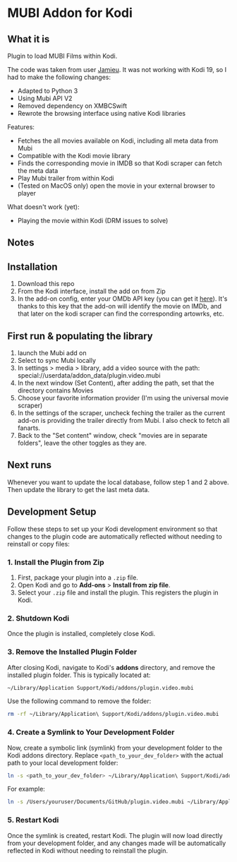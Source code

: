 # MUBI Addon for Kodi

## What it is
Plugin to load MUBI Films within Kodi.

The code was taken from user [Jamieu](https://github.com/jamieu/plugin.video.mubi). It was not working with Kodi 19, so I had to make the following changes:

- Adapted to Python 3
- Using Mubi API V2
- Removed dependency on XMBCSwift
- Rewrote the browsing interface using native Kodi libraries

Features:

- Fetches the all movies available on Kodi, including all meta data from Mubi
- Compatible with the Kodi movie library
- Finds the corresponding movie in IMDB so that Kodi scraper can fetch the meta data
- Play Mubi trailer from within Kodi
- (Tested on MacOS only) open the movie in your external browser to player

What doesn't work (yet):

- Playing the movie within Kodi (DRM issues to solve)


## Notes

## Installation

1. Download this repo
2. From the Kodi interface, install the add on from Zip
3. In the add-on config, enter your OMDb API key (you can get it [here](http://www.omdbapi.com/apikey.aspx)). It's thanks to this key that the add-on will identify the movie on IMDb, and that later on the kodi scraper can find the corresponding artowrks, etc.

## First run & populating the library
1. launch the Mubi add on
2. Select to sync Mubi locally
3. In settings > media > library, add a video source with the path: special://userdata/addon_data/plugin.video.mubi
4. In the next window (Set Content), after adding the path, set that the directory contains Movies
5. Choose your favorite information provider (I'm using the universal movie scraper)
6. In the settings of the scraper, uncheck feching the trailer as the current add-on is providing the trailer directly from Mubi. I also check to fetch all fanarts.
7. Back to the "Set content" window, check "movies are in separate folders", leave the other toggles as they are.

## Next runs

Whenever you want to update the local database, follow step 1 and 2 above. Then update the library to get the last meta data.

## Development Setup

Follow these steps to set up your Kodi development environment so that changes to the plugin code are automatically reflected without needing to reinstall or copy files:

### 1. Install the Plugin from Zip

1. First, package your plugin into a `.zip` file.
2. Open Kodi and go to **Add-ons** > **Install from zip file**.
3. Select your `.zip` file and install the plugin. This registers the plugin in Kodi.

### 2. Shutdown Kodi

Once the plugin is installed, completely close Kodi.

### 3. Remove the Installed Plugin Folder

After closing Kodi, navigate to Kodi's **addons** directory, and remove the installed plugin folder. This is typically located at:

```bash
~/Library/Application Support/Kodi/addons/plugin.video.mubi
```

Use the following command to remove the folder:

```bash
rm -rf ~/Library/Application\ Support/Kodi/addons/plugin.video.mubi
```

### 4. Create a Symlink to Your Development Folder

Now, create a symbolic link (symlink) from your development folder to the Kodi addons directory. Replace `<path_to_your_dev_folder>` with the actual path to your local development folder:

```bash
ln -s <path_to_your_dev_folder> ~/Library/Application\ Support/Kodi/addons/plugin.video.mubi
```

For example:

```bash
ln -s /Users/youruser/Documents/GitHub/plugin.video.mubi ~/Library/Application\ Support/Kodi/addons/plugin.video.mubi
```

### 5. Restart Kodi

Once the symlink is created, restart Kodi. The plugin will now load directly from your development folder, and any changes made will be automatically reflected in Kodi without needing to reinstall the plugin.
